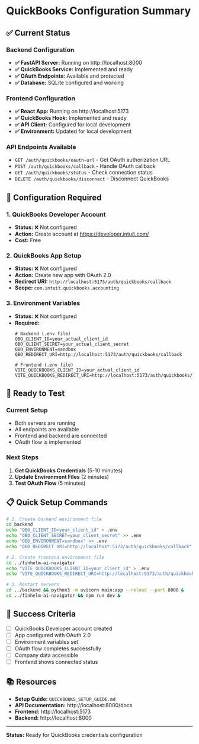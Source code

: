 # QuickBooks Configuration Summary

## ✅ Current Status

### Backend Configuration
- **✅ FastAPI Server:** Running on http://localhost:8000
- **✅ QuickBooks Service:** Implemented and ready
- **✅ OAuth Endpoints:** Available and protected
- **✅ Database:** SQLite configured and working

### Frontend Configuration
- **✅ React App:** Running on http://localhost:5173
- **✅ QuickBooks Hook:** Implemented and ready
- **✅ API Client:** Configured for local development
- **✅ Environment:** Updated for local development

### API Endpoints Available
- `GET /auth/quickbooks/oauth-url` - Get OAuth authorization URL
- `POST /auth/quickbooks/callback` - Handle OAuth callback
- `GET /auth/quickbooks/status` - Check connection status
- `DELETE /auth/quickbooks/disconnect` - Disconnect QuickBooks

## 🔧 Configuration Required

### 1. QuickBooks Developer Account
- **Status:** ❌ Not configured
- **Action:** Create account at https://developer.intuit.com/
- **Cost:** Free

### 2. QuickBooks App Setup
- **Status:** ❌ Not configured
- **Action:** Create new app with OAuth 2.0
- **Redirect URI:** `http://localhost:5173/auth/quickbooks/callback`
- **Scope:** `com.intuit.quickbooks.accounting`

### 3. Environment Variables
- **Status:** ❌ Not configured
- **Required:**
  ```env
  # Backend (.env file)
  QBO_CLIENT_ID=your_actual_client_id
  QBO_CLIENT_SECRET=your_actual_client_secret
  QBO_ENVIRONMENT=sandbox
  QBO_REDIRECT_URI=http://localhost:5173/auth/quickbooks/callback
  
  # Frontend (.env file)
  VITE_QUICKBOOKS_CLIENT_ID=your_actual_client_id
  VITE_QUICKBOOKS_REDIRECT_URI=http://localhost:5173/auth/quickbooks/callback
  ```

## 🚀 Ready to Test

### Current Setup
- Both servers are running
- All endpoints are available
- Frontend and backend are connected
- OAuth flow is implemented

### Next Steps
1. **Get QuickBooks Credentials** (5-10 minutes)
2. **Update Environment Files** (2 minutes)
3. **Test OAuth Flow** (5 minutes)

## 📋 Quick Setup Commands

```bash
# 1. Create backend environment file
cd backend
echo "QBO_CLIENT_ID=your_client_id" > .env
echo "QBO_CLIENT_SECRET=your_client_secret" >> .env
echo "QBO_ENVIRONMENT=sandbox" >> .env
echo "QBO_REDIRECT_URI=http://localhost:5173/auth/quickbooks/callback" >> .env

# 2. Create frontend environment file
cd ../finhelm-ai-navigator
echo "VITE_QUICKBOOKS_CLIENT_ID=your_client_id" > .env
echo "VITE_QUICKBOOKS_REDIRECT_URI=http://localhost:5173/auth/quickbooks/callback" >> .env

# 3. Restart servers
cd ../backend && python3 -m uvicorn main:app --reload --port 8000 &
cd ../finhelm-ai-navigator && npm run dev &
```

## 🎯 Success Criteria

- [ ] QuickBooks Developer account created
- [ ] App configured with OAuth 2.0
- [ ] Environment variables set
- [ ] OAuth flow completes successfully
- [ ] Company data accessible
- [ ] Frontend shows connected status

## 📚 Resources

- **Setup Guide:** `QUICKBOOKS_SETUP_GUIDE.md`
- **API Documentation:** http://localhost:8000/docs
- **Frontend:** http://localhost:5173
- **Backend:** http://localhost:8000

---

**Status:** Ready for QuickBooks credentials configuration



